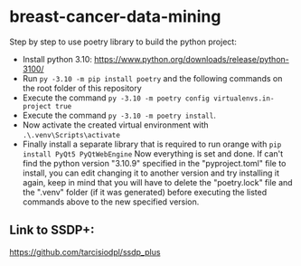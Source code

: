 # breast-cancer-data-mining
Step by step to use poetry library to build the python project:
- Install python 3.10: https://www.python.org/downloads/release/python-3100/
- Run `py -3.10 -m pip install poetry` and the following commands on the root folder of this repository
- Execute the command `py -3.10 -m poetry config virtualenvs.in-project true`
- Execute the command `py -3.10 -m poetry install`.
- Now activate the created virtual environment with `.\.venv\Scripts\activate`
- Finally install a separate library that is required to run orange with `pip install PyQt5 PyQtWebEngine`
 Now everything is set and done. If can't find the python version "3.10.9" specified in the "pyproject.toml" file to install, you can edit changing it to another version and try installing it again, keep in mind that you will have to delete the "poetry.lock" file and the ".venv" folder (if it was generated) before executing the listed commands above to the new specified version.

## Link to SSDP+:
https://github.com/tarcisiodpl/ssdp_plus